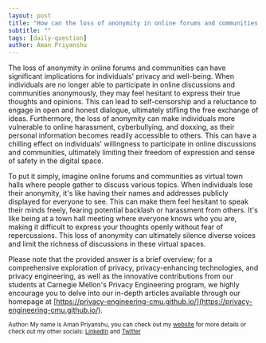 ```yaml
---
layout: post
title: "How can the loss of anonymity in online forums and communities affect individuals?"
subtitle: ""
tags: [daily-question]
author: Aman Priyanshu
---
```


The loss of anonymity in online forums and communities can have significant implications for individuals' privacy and well-being. When individuals are no longer able to participate in online discussions and communities anonymously, they may feel hesitant to express their true thoughts and opinions. This can lead to self-censorship and a reluctance to engage in open and honest dialogue, ultimately stifling the free exchange of ideas. Furthermore, the loss of anonymity can make individuals more vulnerable to online harassment, cyberbullying, and doxxing, as their personal information becomes readily accessible to others. This can have a chilling effect on individuals' willingness to participate in online discussions and communities, ultimately limiting their freedom of expression and sense of safety in the digital space.

To put it simply, imagine online forums and communities as virtual town halls where people gather to discuss various topics. When individuals lose their anonymity, it's like having their names and addresses publicly displayed for everyone to see. This can make them feel hesitant to speak their minds freely, fearing potential backlash or harassment from others. It's like being at a town hall meeting where everyone knows who you are, making it difficult to express your thoughts openly without fear of repercussions. This loss of anonymity can ultimately silence diverse voices and limit the richness of discussions in these virtual spaces.

Please note that the provided answer is a brief overview; for a comprehensive exploration of privacy, privacy-enhancing technologies, and privacy engineering, as well as the innovative contributions from our students at Carnegie Mellon's Privacy Engineering program, we highly encourage you to delve into our in-depth articles available through our homepage at [https://privacy-engineering-cmu.github.io/](https://privacy-engineering-cmu.github.io/).

<small>Author: My name is Aman Priyanshu, you can check out my [website](https://amanpriyanshu.github.io/) for more details or check out my other socials: [LinkedIn](https://www.linkedin.com/in/aman-priyanshu/) and [Twitter](https://twitter.com/AmanPriyanshu6)</small>
